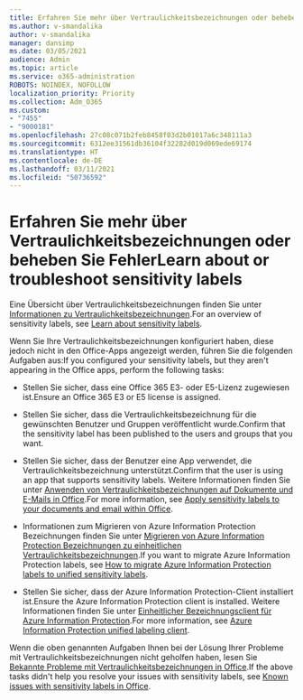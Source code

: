 ```yaml
---
title: Erfahren Sie mehr über Vertraulichkeitsbezeichnungen oder beheben Sie Fehler
ms.author: v-smandalika
author: v-smandalika
manager: dansimp
ms.date: 03/05/2021
audience: Admin
ms.topic: article
ms.service: o365-administration
ROBOTS: NOINDEX, NOFOLLOW
localization_priority: Priority
ms.collection: Adm_O365
ms.custom:
- "7455"
- "9000181"
ms.openlocfilehash: 27c08c071b2feb8458f03d2b01017a6c348111a3
ms.sourcegitcommit: 6312ee31561db36104f32282d019d069ede69174
ms.translationtype: HT
ms.contentlocale: de-DE
ms.lasthandoff: 03/11/2021
ms.locfileid: "50736592"
---
```

# <a name="learn-about-or-troubleshoot-sensitivity-labels"></a><span data-ttu-id="8145f-102">Erfahren Sie mehr über Vertraulichkeitsbezeichnungen oder beheben Sie Fehler</span><span class="sxs-lookup"><span data-stu-id="8145f-102">Learn about or troubleshoot sensitivity labels</span></span>

<span data-ttu-id="8145f-103">Eine Übersicht über Vertraulichkeitsbezeichnungen finden Sie unter [Informationen zu Vertraulichkeitsbezeichnungen](https://docs.microsoft.com/microsoft-365/compliance/sensitivity-labels).</span><span class="sxs-lookup"><span data-stu-id="8145f-103">For an overview of sensitivity labels, see [Learn about sensitivity labels](https://docs.microsoft.com/microsoft-365/compliance/sensitivity-labels).</span></span>

<span data-ttu-id="8145f-104">Wenn Sie Ihre Vertraulichkeitsbezeichnungen konfiguriert haben, diese jedoch nicht in den Office-Apps angezeigt werden, führen Sie die folgenden Aufgaben aus:</span><span class="sxs-lookup"><span data-stu-id="8145f-104">If you configured your sensitivity labels, but they aren't appearing in the Office apps, perform the following tasks:</span></span>

- <span data-ttu-id="8145f-105">Stellen Sie sicher, dass eine Office 365 E3- oder E5-Lizenz zugewiesen ist.</span><span class="sxs-lookup"><span data-stu-id="8145f-105">Ensure an Office 365 E3 or E5 license is assigned.</span></span>

- <span data-ttu-id="8145f-106">Stellen Sie sicher, dass die Vertraulichkeitsbezeichnung für die gewünschten Benutzer und Gruppen veröffentlicht wurde.</span><span class="sxs-lookup"><span data-stu-id="8145f-106">Confirm that the sensitivity label has been published to the users and groups that you want.</span></span>

- <span data-ttu-id="8145f-107">Stellen Sie sicher, dass der Benutzer eine App verwendet, die Vertraulichkeitsbezeichnung unterstützt.</span><span class="sxs-lookup"><span data-stu-id="8145f-107">Confirm that the user is using an app that supports sensitivity labels.</span></span> <span data-ttu-id="8145f-108">Weitere Informationen finden Sie unter [Anwenden von Vertraulichkeitsbezeichnungen auf Dokumente und E-Mails in Office](https://support.microsoft.com/topic/apply-sensitivity-labels-to-your-files-and-email-in-office-2f96e7cd-d5a4-403b-8bd7-4cc636bae0f9).</span><span class="sxs-lookup"><span data-stu-id="8145f-108">For more information, see [Apply sensitivity labels to your documents and email within Office](https://support.microsoft.com/topic/apply-sensitivity-labels-to-your-files-and-email-in-office-2f96e7cd-d5a4-403b-8bd7-4cc636bae0f9).</span></span>

- <span data-ttu-id="8145f-109">Informationen zum Migrieren von Azure Information Protection Bezeichnungen finden Sie unter [Migrieren von Azure Information Protection Bezeichnungen zu einheitlichen Vertraulichkeitsbezeichnungen](https://docs.microsoft.com/azure/information-protection/configure-policy-migrate-labels).</span><span class="sxs-lookup"><span data-stu-id="8145f-109">If you want to migrate Azure Information Protection labels, see [How to migrate Azure Information Protection labels to unified sensitivity labels](https://docs.microsoft.com/azure/information-protection/configure-policy-migrate-labels).</span></span>

- <span data-ttu-id="8145f-110">Stellen Sie sicher, dass der Azure Information Protection-Client installiert ist.</span><span class="sxs-lookup"><span data-stu-id="8145f-110">Ensure the Azure Information Protection client is installed.</span></span> <span data-ttu-id="8145f-111">Weitere Informationen finden Sie unter [Einheitlicher Bezeichnungsclient für Azure Information Protection](https://docs.microsoft.com/azure/information-protection/rms-client/unifiedlabelingclient-version-release-history).</span><span class="sxs-lookup"><span data-stu-id="8145f-111">For more information, see [Azure Information Protection unified labeling client](https://docs.microsoft.com/azure/information-protection/rms-client/unifiedlabelingclient-version-release-history).</span></span>

<span data-ttu-id="8145f-112">Wenn die oben genannten Aufgaben Ihnen bei der Lösung Ihrer Probleme mit Vertraulichkeitsbezeichnungen nicht geholfen haben, lesen Sie [Bekannte Probleme mit Vertraulichkeitsbezeichnungen in Office](https://support.microsoft.com/topic/known-issues-with-sensitivity-labels-in-office-b169d687-2bbd-4e21-a440-7da1b2743edc).</span><span class="sxs-lookup"><span data-stu-id="8145f-112">If the above tasks didn't help you resolve your issues with sensitivity labels, see [Known issues with sensitivity labels in Office](https://support.microsoft.com/topic/known-issues-with-sensitivity-labels-in-office-b169d687-2bbd-4e21-a440-7da1b2743edc).</span></span>
